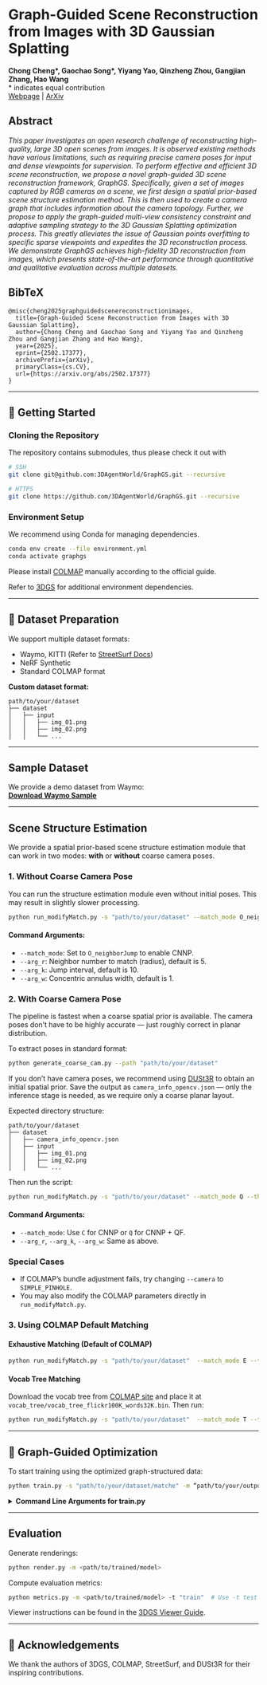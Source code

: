 # Graph-Guided Scene Reconstruction from Images with 3D Gaussian Splatting

**Chong Cheng\*, Gaochao Song\*, Yiyang Yao, Qinzheng Zhou, Gangjian Zhang, Hao Wang**  
\* indicates equal contribution  
[Webpage](https://3dagentworld.github.io/graphgs/) | [ArXiv](https://arxiv.org/abs/2502.17377/)

## Abstract
*This paper investigates an open research challenge of reconstructing high-quality, large 3D open scenes from images. It is observed existing methods have various limitations, such as requiring precise camera poses for input and dense viewpoints for supervision. To perform effective and efficient 3D scene reconstruction, we propose a novel graph-guided 3D scene reconstruction framework, GraphGS. Specifically, given a set of images captured by RGB cameras on a scene, we first design a spatial prior-based scene structure estimation method. This is then used to create a camera graph that includes information about the camera topology. Further, we propose to apply the graph-guided multi-view consistency constraint and adaptive sampling strategy to the 3D Gaussian Splatting optimization process. This greatly alleviates the issue of Gaussian points overfitting to specific sparse viewpoints and expedites the 3D reconstruction process. We demonstrate GraphGS achieves high-fidelity 3D reconstruction from images, which presents state-of-the-art performance through quantitative and qualitative evaluation across multiple datasets.*

<section class="section" id="BibTeX">
  <div class="container is-max-desktop content">
    <h2 class="title">BibTeX</h2>
    <pre><code>@misc{cheng2025graphguidedscenereconstructionimages,
  title={Graph-Guided Scene Reconstruction from Images with 3D Gaussian Splatting},
  author={Chong Cheng and Gaochao Song and Yiyang Yao and Qinzheng Zhou and Gangjian Zhang and Hao Wang},
  year={2025},
  eprint={2502.17377},
  archivePrefix={arXiv},
  primaryClass={cs.CV},
  url={https://arxiv.org/abs/2502.17377}
}</code></pre>
  </div>
</section>

---

## 🚀 Getting Started

### Cloning the Repository
The repository contains submodules, thus please check it out with 
```bash
# SSH
git clone git@github.com:3DAgentWorld/GraphGS.git --recursive

# HTTPS
git clone https://github.com/3DAgentWorld/GraphGS.git --recursive
```

### Environment Setup
We recommend using Conda for managing dependencies.
```bash
conda env create --file environment.yml
conda activate graphgs
```

Please install [COLMAP](https://colmap.github.io/install.html) manually according to the official guide.

Refer to [3DGS](https://github.com/graphdeco-inria/gaussian-splatting) for additional environment dependencies.

---

## 📁 Dataset Preparation

We support multiple dataset formats:

- Waymo, KITTI (Refer to [StreetSurf Docs](https://github.com/PJLab-ADG/neuralsim/blob/main/docs/data/autonomous_driving.md))
- NeRF Synthetic
- Standard COLMAP format

**Custom dataset format:**
```
path/to/your/dataset
├── dataset
│   ├── input
│   │   ├── img_01.png
│   │   ├── img_02.png
│   │   └── ...
```

---

## Sample Dataset

We provide a demo dataset from Waymo:  
**[Download Waymo Sample](https://drive.google.com/file/d/1ynEcKUfa1_RH-z7XDjilGBoHdkIzQ-M-/view?usp=sharing)**


---

## Scene Structure Estimation

We provide a spatial prior-based scene structure estimation module that can work in two modes: **with** or **without** coarse camera poses.

### 1. Without Coarse Camera Pose
You can run the structure estimation module even without initial poses. This may result in slightly slower processing.
```bash
python run_modifyMatch.py -s "path/to/your/dataset" --match_mode O_neighborJump --threads 32 --gpu_id 0
```

#### Command Arguments:
- `--match_mode`: Set to `O_neighborJump` to enable CNNP.
- `--arg_r`: Neighbor number to match (radius), default is 5.
- `--arg_k`: Jump interval, default is 10.
- `--arg_w`: Concentric annulus width, default is 1.

### 2. With Coarse Camera Pose
The pipeline is fastest when a coarse spatial prior is available. The camera poses don’t have to be highly accurate — just roughly correct in planar distribution.

To extract poses in standard format:
```bash
python generate_coarse_cam.py --path "path/to/your/dataset"
```

If you don’t have camera poses, we recommend using [DUSt3R](https://github.com/naver/dust3r) to obtain an initial spatial prior. Save the output as `camera_info_opencv.json` — only the inference stage is needed, as we require only a coarse planar layout.

Expected directory structure:
```
path/to/your/dataset
├── dataset
│   ├── camera_info_opencv.json
│   ├── input
│   │   ├── img_01.png
│   │   ├── img_02.png
│   │   └── ...
```

Then run the script:
```bash
python run_modifyMatch.py -s "path/to/your/dataset" --match_mode Q --threads 32 --gpu_id 0
```

#### Command Arguments:
- `--match_mode`: Use `C` for CNNP or `Q` for CNNP + QF.
- `--arg_r`, `--arg_k`, `--arg_w`: Same as above.

### Special Cases

- If COLMAP’s bundle adjustment fails, try changing `--camera` to `SIMPLE_PINHOLE`.
- You may also modify the COLMAP parameters directly in `run_modifyMatch.py`.

### 3. Using COLMAP Default Matching

#### Exhaustive Matching (Default of COLMAP)
```bash
python run_modifyMatch.py -s "path/to/your/dataset"  --match_mode E --threads 32 --gpu_id 0
```

#### Vocab Tree Matching
Download the vocab tree from [COLMAP site](https://demuc.de/colmap/) and place it at `vocab_tree/vocab_tree_flickr100K_words32K.bin`. Then run:
```bash
python run_modifyMatch.py -s "path/to/your/dataset"  --match_mode T --threads 32 --gpu_id 0
```

---

## 🔧 Graph-Guided Optimization

To start training using the optimized graph-structured data:
```bash
python train.py -s "path/to/your/dataset/matche" -m “path/to/your/output”
```

<details>
<summary><strong>Command Line Arguments for train.py</strong></summary>

- `--source_path` / `-s`: Path to the source directory containing COLMAP or NeRF data.
- `--model_path` / `-m`: Path where the trained model should be stored (default: `output/<random>`).
- `--eval`: Add this flag to split training and test sets for evaluation.
- `--use_consistency`: Whether to use multi-view consistency loss. Default: `True`.
- `--consistency_weight`: Weight for the multi-view consistency loss. Default: `0.05`.
- `--lambda_dynamic_sampling`: Sampling adjustment rate. Default: `0.045`.
- `--importance_threshold_low`: Threshold for low-importance samples. Default: `0.7`.
- `--use_dynamic_sampling`: Whether to use dynamic importance sampling. Default: `True`.

</details>

---

## Evaluation

Generate renderings:
```bash
python render.py -m <path/to/trained/model>
```

Compute evaluation metrics:
```bash
python metrics.py -m <path/to/trained/model> -t "train"  # Use -t test for test set evaluation
```

Viewer instructions can be found in the [3DGS Viewer Guide](https://repo-sam.inria.fr/fungraph/3d-gaussian-splatting/).

---

## 🙏 Acknowledgements

We thank the authors of 3DGS, COLMAP, StreetSurf, and DUSt3R for their inspiring contributions.
